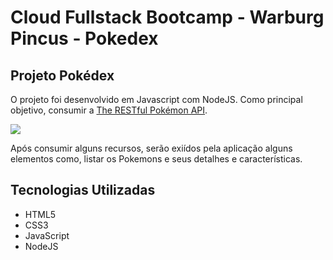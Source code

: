 # Cloud Fullstack Bootcamp - Warburg Pincus - Pokedex

## Projeto Pokédex

O projeto foi desenvolvido em Javascript com NodeJS. 
Como principal objetivo, consumir a <a a href="https://pokeapi.co/" >The RESTful Pokémon API</a>. 

<p><img style= "text-align: center;" src="https://github.com/mballem/js-developer-pokedex/blob/main/video/demo.gif"></p>

Após consumir alguns recursos, serão exiídos pela aplicação alguns elementos 
como, listar os Pokemons e seus detalhes e características.

## Tecnologias Utilizadas
*   HTML5
*   CSS3
*   JavaScript 
*   NodeJS

